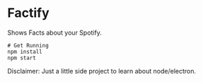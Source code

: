 Factify
=======

Shows Facts about your Spotify.

```
# Get Running
npm install
npm start
```




Disclaimer: Just a little side project to learn about node/electron. 
